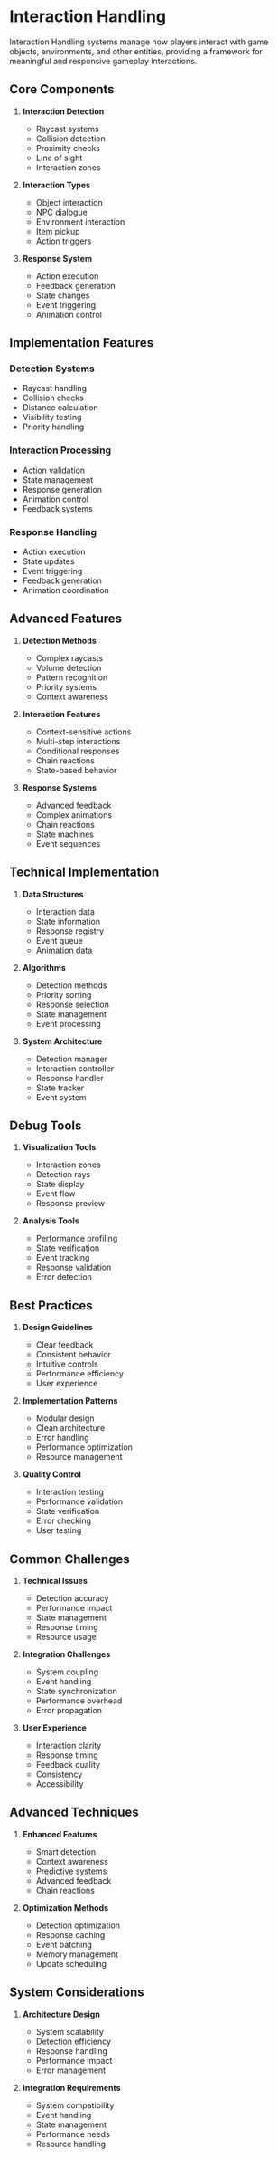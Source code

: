 # Interaction Handling

Interaction Handling systems manage how players interact with game objects, environments, and other entities, providing a framework for meaningful and responsive gameplay interactions.

## Core Components

1. **Interaction Detection**
   - Raycast systems
   - Collision detection
   - Proximity checks
   - Line of sight
   - Interaction zones

2. **Interaction Types**
   - Object interaction
   - NPC dialogue
   - Environment interaction
   - Item pickup
   - Action triggers

3. **Response System**
   - Action execution
   - Feedback generation
   - State changes
   - Event triggering
   - Animation control

## Implementation Features

### Detection Systems
- Raycast handling
- Collision checks
- Distance calculation
- Visibility testing
- Priority handling

### Interaction Processing
- Action validation
- State management
- Response generation
- Animation control
- Feedback systems

### Response Handling
- Action execution
- State updates
- Event triggering
- Feedback generation
- Animation coordination

## Advanced Features

1. **Detection Methods**
   - Complex raycasts
   - Volume detection
   - Pattern recognition
   - Priority systems
   - Context awareness

2. **Interaction Features**
   - Context-sensitive actions
   - Multi-step interactions
   - Conditional responses
   - Chain reactions
   - State-based behavior

3. **Response Systems**
   - Advanced feedback
   - Complex animations
   - Chain reactions
   - State machines
   - Event sequences

## Technical Implementation

1. **Data Structures**
   - Interaction data
   - State information
   - Response registry
   - Event queue
   - Animation data

2. **Algorithms**
   - Detection methods
   - Priority sorting
   - Response selection
   - State management
   - Event processing

3. **System Architecture**
   - Detection manager
   - Interaction controller
   - Response handler
   - State tracker
   - Event system

## Debug Tools

1. **Visualization Tools**
   - Interaction zones
   - Detection rays
   - State display
   - Event flow
   - Response preview

2. **Analysis Tools**
   - Performance profiling
   - State verification
   - Event tracking
   - Response validation
   - Error detection

## Best Practices

1. **Design Guidelines**
   - Clear feedback
   - Consistent behavior
   - Intuitive controls
   - Performance efficiency
   - User experience

2. **Implementation Patterns**
   - Modular design
   - Clean architecture
   - Error handling
   - Performance optimization
   - Resource management

3. **Quality Control**
   - Interaction testing
   - Performance validation
   - State verification
   - Error checking
   - User testing

## Common Challenges

1. **Technical Issues**
   - Detection accuracy
   - Performance impact
   - State management
   - Response timing
   - Resource usage

2. **Integration Challenges**
   - System coupling
   - Event handling
   - State synchronization
   - Performance overhead
   - Error propagation

3. **User Experience**
   - Interaction clarity
   - Response timing
   - Feedback quality
   - Consistency
   - Accessibility

## Advanced Techniques

1. **Enhanced Features**
   - Smart detection
   - Context awareness
   - Predictive systems
   - Advanced feedback
   - Chain reactions

2. **Optimization Methods**
   - Detection optimization
   - Response caching
   - Event batching
   - Memory management
   - Update scheduling

## System Considerations

1. **Architecture Design**
   - System scalability
   - Detection efficiency
   - Response handling
   - Performance impact
   - Error management

2. **Integration Requirements**
   - System compatibility
   - Event handling
   - State management
   - Performance needs
   - Resource handling
